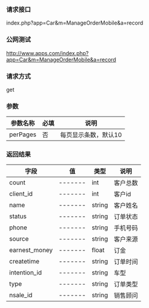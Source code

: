 ### **请求接口**
index.php?app=Car&m=ManageOrderMobile&a=record



### **公网测试**
http://www.apps.com/index.php?app=Car&m=ManageOrderMobile&a=record

### **请求方式**
get


### **参数**
| 参数名称  |必填|     说明      |
|------|-----|------|
| perPages     | 否 |   每页显示条数，默认10   |
### **返回结果**
|字段        |值          |类型    |说明        |
| ---------  |--------    |-------- |--------  |
|count| -------     |int    |客户总数     |
|client_id| -------     |int    |客户id     |
|name| -------     |string    |客户姓名     |
|status| -------     |string    |订单状态     |
|phone| -------     |string    |手机号码     |
|source| -------     |string   |客户来源     |
|earnest_money| -------     |float  |订金    |
|createtime| -------     |string    |订单时间     |
|intention_id| -------     |string    |车型     |
|type| -------     |string    |订单类型    |
|nsale_id| -------     |string    |销售顾问    |